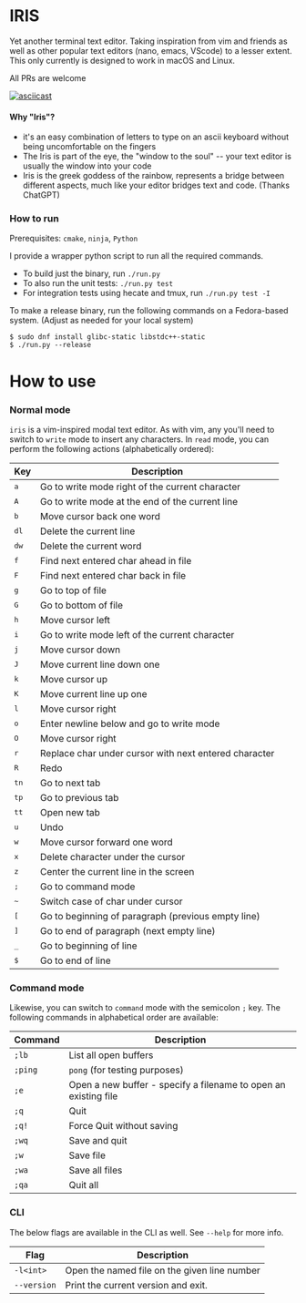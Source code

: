 # IRIS
Yet another terminal text editor. Taking inspiration from vim and friends as
well as other popular text editors (nano, emacs, VScode) to a lesser extent.
This only currently is designed to work in macOS and Linux.

All PRs are welcome

[![asciicast](https://asciinema.org/a/twEuFoNwp6hMrbffdX9BpEVBt.svg)](https://asciinema.org/a/twEuFoNwp6hMrbffdX9BpEVBt)

#### Why "Iris"?
* it's an easy combination of letters to type on an ascii keyboard without being
uncomfortable on the fingers
* The Iris is part of the eye, the "window to the soul" -- your text editor is
usually the window into your code
* Iris is the greek goddess of the rainbow, represents a bridge between
different aspects, much like your editor bridges text and code. (Thanks
ChatGPT)

### How to run
Prerequisites: `cmake`, `ninja`, `Python`

I provide a wrapper python script to run all the required commands.
* To build just the binary, run `./run.py`
* To also run the unit tests: `./run.py test`
* For integration tests using hecate and tmux, run `./run.py test -I`

To make a release binary, run the following commands on a Fedora-based system.
(Adjust as needed for your local system)
```console
$ sudo dnf install glibc-static libstdc++-static
$ ./run.py --release
```

# How to use
### Normal mode
`iris` is a vim-inspired modal text editor. As with vim, any you'll need to
switch to `write` mode to insert any characters. In `read` mode, you can
perform the following actions (alphabetically ordered):

| Key           | Description                                           |
|---------------|-------------------------------------------------------|
| <kbd>a</kbd>  | Go to write mode right of the current character       |
| <kbd>A</kbd>  | Go to write mode at the end of the current line       |
| <kbd>b</kbd>  | Move cursor back one word                             |
| <kbd>dl</kbd> | Delete the current line                               |
| <kbd>dw</kbd> | Delete the current word                               |
| <kbd>f</kbd>  | Find next entered char ahead in file                  |
| <kbd>F</kbd>  | Find next entered char back in file                   |
| <kbd>g</kbd>  | Go to top of file                                     |
| <kbd>G</kbd>  | Go to bottom of file                                  |
| <kbd>h</kbd>  | Move cursor left                                      |
| <kbd>i</kbd>  | Go to write mode left of the current character        |
| <kbd>j</kbd>  | Move cursor down                                      |
| <kbd>J</kbd>  | Move current line down one                            |
| <kbd>k</kbd>  | Move cursor up                                        |
| <kbd>K</kbd>  | Move current line up one                              |
| <kbd>l</kbd>  | Move cursor right                                     |
| <kbd>o</kbd>  | Enter newline below and go to write mode              |
| <kbd>O</kbd>  | Move cursor right                                     |
| <kbd>r</kbd>  | Replace char under cursor with next entered character |
| <kbd>R</kbd>  | Redo                                                  |
| <kbd>tn</kbd> | Go to next tab                                        |
| <kbd>tp</kbd> | Go to previous tab                                    |
| <kbd>tt</kbd> | Open new tab                                          |
| <kbd>u</kbd>  | Undo                                                  |
| <kbd>w</kbd>  | Move cursor forward one word                          |
| <kbd>x</kbd>  | Delete character under the cursor                     |
| <kbd>z</kbd>  | Center the current line in the screen                 |
| <kbd>;</kbd>  | Go to command mode                                    |
| <kbd>~</Kbd>  | Switch case of char under cursor                      |
| <kbd>[</Kbd>  | Go to beginning of paragraph (previous empty line)    |
| <kbd>]</Kbd>  | Go to end of paragraph (next empty line)              |
| <kbd>_</Kbd>  | Go to beginning of line                               |
| <kbd>$</Kbd>  | Go to end of line                                     |

### Command mode
Likewise, you can switch to `command` mode with the semicolon `;` key. The
following commands in alphabetical order are available:

| Command | Description                                                     |
|---------|-----------------------------------------------------------------|
| `;lb`   | List all open buffers                                           |
| `;ping` | `pong` (for testing purposes)                                   |
| `;e`    | Open a new buffer - specify a filename to open an existing file |
| `;q`    | Quit                                                            |
| `;q!`   | Force Quit without saving                                       |
| `;wq`   | Save and quit                                                   |
| `;w`    | Save file                                                       |
| `;wa`   | Save all files                                                  |
| `;qa`   | Quit all                                                        |

### CLI
The below flags are available in the CLI as well. See `--help` for more info.

| Flag        | Description                                  |
|-------------|----------------------------------------------|
| `-l<int>`   | Open the named file on the given line number |
| `--version` | Print the current version and exit.          |
